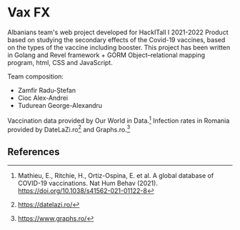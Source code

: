 # Vax FX

Albanians team's web project developed for HackITall I 2021-2022
Product based on studying the secondary effects of the Covid-19 vaccines, based on the types of the vaccine including booster.
This project has been written in Golang and Revel framework + GORM Object–relational mapping program, html, CSS and JavaScript.

Team composition:
- Zamfir Radu-Ștefan
- Cioc Alex-Andrei
- Tudurean George-Alexandru

Vaccination data provided by Our World in Data.[^1]
Infection rates in Romania provided by DateLaZi.ro[^2] and Graphs.ro.[^3]

## References
[^1]: Mathieu, E., Ritchie, H., Ortiz-Ospina, E. et al. A global database of COVID-19 vaccinations. Nat Hum Behav (2021). https://doi.org/10.1038/s41562-021-01122-8
[^2]: https://datelazi.ro/
[^3]: https://www.graphs.ro/
